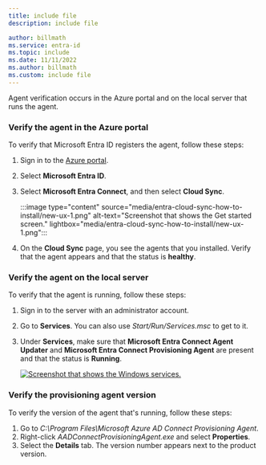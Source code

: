 ```yaml
---
title: include file
description: include file

author: billmath
ms.service: entra-id
ms.topic: include
ms.date: 11/11/2022
ms.author: billmath
ms.custom: include file
---
```


Agent verification occurs in the Azure portal and on the local server that runs the agent.

### Verify the agent in the Azure portal

To verify that Microsoft Entra ID registers the agent, follow these steps:

1. Sign in to the [Azure portal](https://portal.azure.com).
1. Select **Microsoft Entra ID**.
1. Select **Microsoft Entra Connect**, and then select **Cloud Sync**.

    :::image type="content" source="media/entra-cloud-sync-how-to-install/new-ux-1.png" alt-text="Screenshot that shows the Get started screen." lightbox="media/entra-cloud-sync-how-to-install/new-ux-1.png":::

1. On the **Cloud Sync** page, you see the agents that you installed. Verify that the agent appears and that the status is **healthy**.

### Verify the agent on the local server

To verify that the agent is running, follow these steps:

1. Sign in to the server with an administrator account.
1. Go to **Services**. You can also use *Start/Run/Services.msc* to get to it.
1. Under **Services**, make sure that **Microsoft Entra Connect Agent Updater** and **Microsoft Entra Connect Provisioning Agent** are present and that the status is **Running**.

    [![Screenshot that shows the Windows services.](./media/entra-cloud-sync-how-to-verify-installation/windows-services.png)](./media/entra-cloud-sync-how-to-verify-installation/windows-services.png#lightbox)

### Verify the provisioning agent version

To verify the version of the agent that's running, follow these steps:

1. Go to *C:\Program Files\Microsoft Azure AD Connect Provisioning Agent*.
1. Right-click *AADConnectProvisioningAgent.exe* and select **Properties**.
1. Select the **Details** tab. The version number appears next to the product version.
